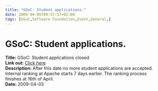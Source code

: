 ```yaml
---
title: "GSoC: Student applications."
date: 2009-04-05T09:57:57+02:00
tags: [GSoC,Software Foundation,Event,General,]
---
```


# GSoC: Student applications.


<strong>Title: </strong>GSoC: Student applications closed<br /><strong>Link out: </strong><a 
href="http://wiki.apache.org/general/SummerOfCodeMentor" target="_blanck">Click here</a><br /><strong>Description: 
</strong>After this date no more student applications are accepted. Internal ranking at Apache starts 7 days earlier. 
The ranking process finishes at 16th of April.<br /><strong>Date: </strong>2009-04-03<br />
